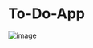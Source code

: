 # To-Do-App

![image](https://github.com/YewKheng/To-Do-App/assets/144677450/c0d1067d-39ae-4bae-9b7a-6faf56be56c9)

